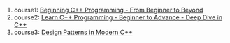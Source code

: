 1. course1: [Beginning C++ Programming - From Beginner to Beyond](https://www.udemy.com/course/beginning-c-plus-plus-programming/)
2. course2: [Learn C++ Programming - Beginner to Advance - Deep Dive in C++](https://www.udemy.com/course/cpp-deep-dive/learn/lecture/10392718#overview)
3. course3: [Design Patterns in Modern C++](https://www.udemy.com/course/patterns-cplusplus/learn/lecture/7736678#overview)
